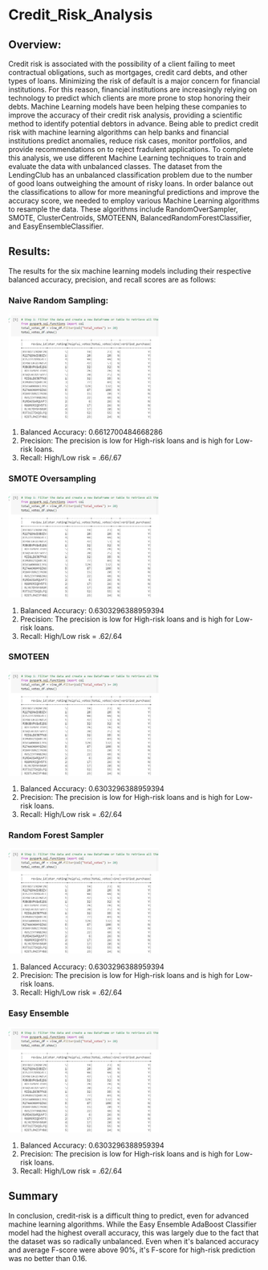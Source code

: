 # Credit_Risk_Analysis

## Overview: 
Credit risk is associated with the possibility of a client failing to meet contractual obligations, such as mortgages, credit card debts, and other types of loans.
Minimizing the risk of default is a major concern for financial institutions. For this reason, financial institutions are increasingly relying on technology to predict which clients are more prone to stop honoring their debts.
Machine Learning models have been helping these companies to improve the accuracy of their credit risk analysis, providing a scientific method to identify potential debtors in advance.
Being able to predict credit risk with machine learning algorithms can help banks and financial institutions predict anomalies, reduce risk cases, monitor portfolios, and provide recommendations on to reject fradulent applications.
To complete this analysis, we use different Machine Learning techniques to train and evaluate the data with unbalanced classes. 
The dataset from the LendingClub has an unbalanced classification problem due to the number of good loans outweighing the amount of risky loans. 
In order balance out the classifications to allow for more meaningful predictions and improve the accuracy score, we needed to employ various Machine Learning algorithms to resample the data. 
These algorithms include RandomOverSampler, SMOTE, ClusterCentroids, SMOTEENN, BalancedRandomForestClassifier, and EasyEnsembleClassifier.

## Results:
The results for the six machine learning models including their respective balanced accuracy, precision, and recall scores are as follows:

### Naive Random Sampling:

<img   src="https://github.com/patelnehap/Amazon_Vine_Analysis/blob/main/Images/GreaterThan20.JPG"  alt="Greater Than 20"  title="Greater than 20" style="display: inline-block; margin: 0 auto; max-width: 300px">

1. Balanced Accuracy: 0.6612700484668286
2. Precision: The precision is low for High-risk loans and is high for Low-risk loans.
3. Recall: High/Low risk = .66/.67

### SMOTE Oversampling

<img   src="https://github.com/patelnehap/Amazon_Vine_Analysis/blob/main/Images/GreaterThan20.JPG"  alt="Greater Than 20"  title="Greater than 20" style="display: inline-block; margin: 0 auto; max-width: 300px">

1. Balanced Accuracy: 0.6303296388959394
2. Precision: The precision is low for High-risk loans and is high for Low-risk loans.
3. Recall: High/Low risk = .62/.64

### SMOTEEN

<img   src="https://github.com/patelnehap/Amazon_Vine_Analysis/blob/main/Images/GreaterThan20.JPG"  alt="Greater Than 20"  title="Greater than 20" style="display: inline-block; margin: 0 auto; max-width: 300px">

1. Balanced Accuracy: 0.6303296388959394
2. Precision: The precision is low for High-risk loans and is high for Low-risk loans.
3. Recall: High/Low risk = .62/.64

### Random Forest Sampler

<img   src="https://github.com/patelnehap/Amazon_Vine_Analysis/blob/main/Images/GreaterThan20.JPG"  alt="Greater Than 20"  title="Greater than 20" style="display: inline-block; margin: 0 auto; max-width: 300px">

1. Balanced Accuracy: 0.6303296388959394
2. Precision: The precision is low for High-risk loans and is high for Low-risk loans.
3. Recall: High/Low risk = .62/.64

### Easy Ensemble

<img   src="https://github.com/patelnehap/Amazon_Vine_Analysis/blob/main/Images/GreaterThan20.JPG"  alt="Greater Than 20"  title="Greater than 20" style="display: inline-block; margin: 0 auto; max-width: 300px">

1. Balanced Accuracy: 0.6303296388959394
2. Precision: The precision is low for High-risk loans and is high for Low-risk loans.
3. Recall: High/Low risk = .62/.64

## Summary

In conclusion, credit-risk is a difficult thing to predict, even for advanced machine learning algorithms. 
While the Easy Ensemble AdaBoost Classifier model had the highest overall accuracy, this was largely due to the fact that the dataset was so radically unbalanced. 
Even when it's balanced accuracy and average F-score were above 90%, it's F-score for high-risk prediction was no better than 0.16. 

